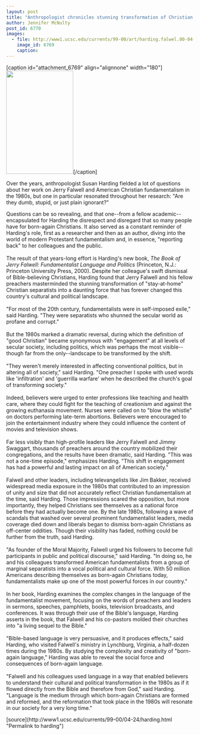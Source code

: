 ```yaml
---
layout: post
title: "Anthropologist chronicles stunning transformation of Christian fundamentalism"
author: Jennifer McNulty 
post_id: 6770
images:
  - file: http://www1.ucsc.edu/currents/99-00/art/harding.falwel.00-04-17.180.jpg
    image_id: 6769
    caption: 
---
```


[caption id="attachment_6769" align="alignnone" width="180"]<a href="http://localhost/mysite/wp-content/uploads/2000/04/harding.falwel.00-04-17.180.jpg"><img class="size-full wp-image-6769" src="http://localhost/mysite/wp-content/uploads/2000/04/harding.falwel.00-04-17.180.jpg" alt="" width="180" height="277" /></a>[/caption]
<p>
  Over the years, anthropologist Susan Harding fielded a lot of questions about her work on Jerry Falwell and American Christian fundamentalism in the 1980s, but one in particular resonated throughout her research: "Are they dumb, stupid, or just plain ignorant?"
</p>Questions can be so revealing, and that one--from a fellow academic--encapsulated for Harding the disrespect and disregard that so many people have for born-again Christians. It also served as a constant reminder of Harding's role, first as a researcher and then as an author, diving into the world of modern Protestant fundamentalism and, in essence, "reporting back" to her colleagues and the public.<br>
<br>
The result of that years-long effort is Harding's new book, <i>The Book of Jerry Falwell: Fundamentalist Language and Politics</i> (Princeton, N.J.: Princeton University Press, 2000). Despite her colleague's swift dismissal of Bible-believing Christians, Harding found that Jerry Falwell and his fellow preachers masterminded the stunning transformation of "stay-at-home" Christian separatists into a daunting force that has forever changed this country's cultural and political landscape.<br>
<br>
"For most of the 20th century, fundamentalists were in self-imposed exile," said Harding. "They were separatists who shunned the secular world as profane and corrupt."<br>
<br>
But the 1980s marked a dramatic reversal, during which the definition of "good Christian" became synonymous with "engagement" at all levels of secular society, including politics, which was perhaps the most visible--though far from the only--landscape to be transformed by the shift.<br>
<br>
"They weren't merely interested in affecting conventional politics, but in altering all of society," said Harding. "One preacher I spoke with used words like 'infiltration' and 'guerrilla warfare' when he described the church's goal of transforming society."<br>
<br>
Indeed, believers were urged to enter professions like teaching and health care, where they could fight for the teaching of creationism and against the growing euthanasia movement. Nurses were called on to "blow the whistle" on doctors performing late-term abortions. Believers were encouraged to join the entertainment industry where they could influence the content of movies and television shows.<br>
<br>
Far less visibly than high-profile leaders like Jerry Falwell and Jimmy Swaggart, thousands of preachers around the country mobilized their congregations, and the results have been dramatic, said Harding. "This was not a one-time episode," emphasizes Harding. "This shift in engagement has had a powerful and lasting impact on all of American society."<br>
<br>
Falwell and other leaders, including televangelists like Jim Bakker, received widespread media exposure in the 1980s that contributed to an impression of unity and size that did not accurately reflect Christian fundamentalism at the time, said Harding. Those impressions scared the opposition, but more importantly, they helped Christians see themselves as a national force before they had actually become one. By the late 1980s, following a wave of scandals that washed over several prominent fundamentalist leaders, media coverage died down and liberals began to dismiss born-again Christians as off-center oddities. Though their visibility has faded, nothing could be further from the truth, said Harding.<br>
<br>
"As founder of the Moral Majority, Falwell urged his followers to become full participants in public and political discourse," said Harding. "In doing so, he and his colleagues transformed American fundamentalists from a group of marginal separatists into a vocal political and cultural force. With 50 million Americans describing themselves as born-again Christians today, fundamentalists make up one of the most powerful forces in our country."<br>
<br>
In her book, Harding examines the complex changes in the language of the fundamentalist movement, focusing on the words of preachers and leaders in sermons, speeches, pamphlets, books, television broadcasts, and conferences. It was through their use of the Bible's language, Harding asserts in the book, that Falwell and his co-pastors molded their churches into "a living sequel to the Bible."<br>
<br>
"Bible-based language is very persuasive, and it produces effects," said Harding, who visited Falwell's ministry in Lynchburg, Virginia, a half-dozen times during the 1980s. By studying the complexity and creativity of "born-again language," Harding was able to reveal the social force and consequences of born-again language.<br>
<br>
"Falwell and his colleagues used language in a way that enabled believers to understand their cultural and political transformation in the 1980s as if it flowed directly from the Bible and therefore from God," said Harding. "Language is the medium through which born-again Christians are formed and reformed, and the reformation that took place in the 1980s will resonate in our society for a very long time."
<p>

</p>
[source](http://www1.ucsc.edu/currents/99-00/04-24/harding.html "Permalink to harding")
